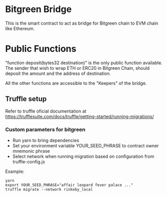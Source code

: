 # Bitgreen Bridge
This is the smart contract to act as bridge for Bitgreen chain to EVM chain like Ethereum.

# Public Functions

"function deposit(bytes32 destination)" is the only public function available.  
The sender that wish to wrap ETH or ERC20 in Bitgreen Chain, should deposit the amount and the address of destination.

All the other functions are accessible to the "Keepers" of the bridge.

## Truffle setup

Refer to truffle oficial documentation at https://trufflesuite.com/docs/truffle/getting-started/running-migrations/

### Custom parameters for bitgreen

* Run yarn to bring dependencies
* Set your environment variable YOUR_SEED_PHRASE to contract owner mnemonic phrase
* Select network when running migration based on configuration from truffle-config.js 

Example:
```
yarn
export YOUR_SEED_PHRASE="affair leopard fever palace ..."
truffle migrate --network rinkeby_local

```

